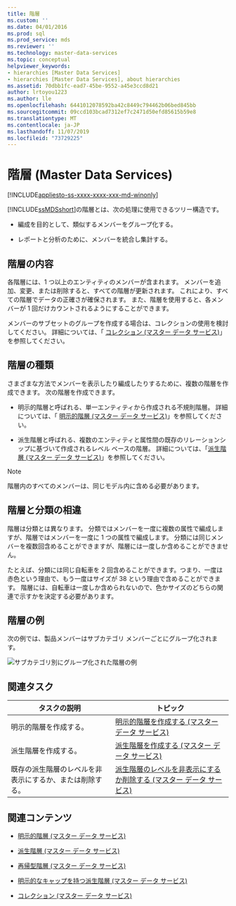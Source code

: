 ```yaml
---
title: 階層
ms.custom: ''
ms.date: 04/01/2016
ms.prod: sql
ms.prod_service: mds
ms.reviewer: ''
ms.technology: master-data-services
ms.topic: conceptual
helpviewer_keywords:
- hierarchies [Master Data Services]
- hierarchies [Master Data Services], about hierarchies
ms.assetid: 70dbb1fc-ead7-45be-9552-a45e3ccd8d21
author: lrtoyou1223
ms.author: lle
ms.openlocfilehash: 6441012078592ba42c8449c794462b06bed845bb
ms.sourcegitcommit: 09ccd103bcad7312ef7c2471d50efd85615b59e8
ms.translationtype: MT
ms.contentlocale: ja-JP
ms.lasthandoff: 11/07/2019
ms.locfileid: "73729225"
---
```

# <a name="hierarchies-master-data-services"></a>階層 (Master Data Services)

[!INCLUDE[appliesto-ss-xxxx-xxxx-xxx-md-winonly](../includes/appliesto-ss-xxxx-xxxx-xxx-md-winonly.md)]

  [!INCLUDE[ssMDSshort](../includes/ssmdsshort-md.md)]の階層とは、次の処理に使用できるツリー構造です。  
  
-   編成を目的として、類似するメンバーをグループ化する。  
  
-   レポートと分析のために、メンバーを統合し集計する。  
  
## <a name="what-hierarchies-contain"></a>階層の内容  
 各階層には、1 つ以上のエンティティのメンバーが含まれます。 メンバーを追加、変更、または削除すると、すべての階層が更新されます。 これにより、すべての階層でデータの正確さが確保されます。 また、階層を使用すると、各メンバーが 1 回だけカウントされるようにすることができます。  
  
 メンバーのサブセットのグループを作成する場合は、コレクションの使用を検討してください。 詳細については、「 [コレクション (マスター データ サービス)](../master-data-services/collections-master-data-services.md)」を参照してください。  
  
## <a name="kinds-of-hierarchies"></a>階層の種類  
 さまざまな方法でメンバーを表示したり編成したりするために、複数の階層を作成できます。 次の階層を作成できます。  
  
-   明示的階層と呼ばれる、単一エンティティから作成される不規則階層。 詳細については、「 [明示的階層 (マスター データ サービス)](../master-data-services/explicit-hierarchies-master-data-services.md)」を参照してください。  
  
-   派生階層と呼ばれる、複数のエンティティと属性間の既存のリレーションシップに基づいて作成されるレベル ベースの階層。 詳細については、「[派生階層 (マスター データ サービス)](../master-data-services/derived-hierarchies-master-data-services.md)」を参照してください。  
  
> [!NOTE]  
>  階層内のすべてのメンバーは、同じモデル内に含める必要があります。  
  
## <a name="hierarchies-are-not-taxonomies"></a>階層と分類の相違  
 階層は分類とは異なります。 分類ではメンバーを一度に複数の属性で編成しますが、階層ではメンバーを一度に 1 つの属性で編成します。 分類には同じメンバーを複数回含めることができますが、階層には一度しか含めることができません。  
  
 たとえば、分類には同じ自転車を 2 回含めることができます。つまり、一度は赤色という理由で、もう一度はサイズが 38 という理由で含めることができます。 階層には、自転車は一度しか含められないので、色かサイズのどちらの関連で示すかを決定する必要があります。  
  
## <a name="hierarchy-example"></a>階層の例  
 次の例では、製品メンバーはサブカテゴリ メンバーごとにグループ化されます。  
  
 ![サブカテゴリ別にグループ化された階層の例](../master-data-services/media/mds-conc-hierarchy.gif "サブカテゴリ別にグループ化された階層の例")  
  
## <a name="related-tasks"></a>関連タスク  
  
|タスクの説明|トピック|  
|----------------------|-----------|  
|明示的階層を作成する。|[明示的階層を作成する (マスター データ サービス)](../master-data-services/create-an-explicit-hierarchy-master-data-services.md)|  
|派生階層を作成する。|[派生階層を作成する (マスター データ サービス)](../master-data-services/create-a-derived-hierarchy-master-data-services.md)|  
|既存の派生階層のレベルを非表示にするか、または削除する。|[派生階層のレベルを非表示にするか削除する (マスター データ サービス)](../master-data-services/hide-or-delete-levels-in-a-derived-hierarchy-master-data-services.md)|  
  
## <a name="related-content"></a>関連コンテンツ  
  
-   [明示的階層 (マスター データ サービス)](../master-data-services/explicit-hierarchies-master-data-services.md)  
  
-   [派生階層 (マスター データ サービス)](../master-data-services/derived-hierarchies-master-data-services.md)  
  
-   [再帰型階層 (マスター データ サービス)](../master-data-services/recursive-hierarchies-master-data-services.md)  
  
-   [明示的なキャップを持つ派生階層 (マスター データ サービス)](../master-data-services/derived-hierarchies-with-explicit-caps-master-data-services.md)  
  
-   [コレクション (マスター データ サービス)](../master-data-services/collections-master-data-services.md)  
  
  
